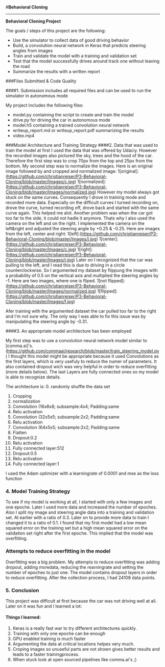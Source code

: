 #**Behavioral Cloning** 



---

**Behavioral Cloning Project**

The goals / steps of this project are the following:
* Use the simulator to collect data of good driving behavior
* Build, a convolution neural network in Keras that predicts steering angles from images
* Train and validate the model with a training and validation set
* Test that the model successfully drives around track one without leaving the road
* Summarize the results with a written report


[//]: # (Image References)

[image1]: ./examples/placeholder.png "Model Visualization"
[image2]: ./examples/placeholder.png "Grayscaling"
[image3]: ./examples/placeholder_small.png "Recovery Image"
[image4]: ./examples/placeholder_small.png "Recovery Image"
[image5]: ./examples/placeholder_small.png "Recovery Image"
[image6]: ./examples/placeholder_small.png "Normal Image"
[image7]: ./examples/placeholder_small.png "Flipped Image"


###Files Submitted & Code Quality

####1. Submission includes all required files and can be used to run the simulator in autonomous mode

My project includes the following files:
* model.py containing the script to create and train the model
* drive.py for driving the car in autonomous mode
* model.h5 containing a trained convolution neural network 
* writeup_report.md or writeup_report.pdf summarizing the results
* video.mp4


###Model Architecture and Training Strategy
####2. Data that was used to train the model
at first I used the data that was offered by Udaciy.
However the recorded images also pictured the sky, trees and the hood of the car. Therefore the first step was to crop 70px from the top and 25px from the bottom.
My second step was to normalize the images.
Here is an original image followed by and cropped and normalized image:
1[original]:(https://github.com/christianreiser/P3-Behavioral-Cloning/blob/master/Images/c.jpg)
1[normalized]:(https://github.com/christianreiser/P3-Behavioral-Cloning/blob/master/Images/normalized.jpg)
 However my model always got stuck on the same curves. Consequently I drove in training mode and recorded more data. Especially on the difficult curves I turned recording on, drove the curve, turned recording off, drove back and started with the same curve again. This helped me alot.
Another problem was when the car got too far to the side, it could not hadle it anymore. Thats why I also used the camera on the left and on the right. I implemented the camera on the left&right and adjusted the steering angle by +0.25 & -0.25. 
Here are images from the left, center and right:
1[left]:(https://github.com/christianreiser/P3-Behavioral-Cloning/blob/master/Images/l.jpg)
1[center]:(https://github.com/christianreiser/P3-Behavioral-Cloning/blob/master/Images/c.jpg)
1[right]:(https://github.com/christianreiser/P3-Behavioral-Cloning/blob/master/Images/r.jpg)
Later on I recognized that the car was pulling to the left, and I read this is due to driving in a circle counterclockwise. So I argumented my dataset by flippung the images with a probability of 0.5 on the vertical axis and multiplied the steering angles by -1.
Here are two images, where one is fliped.
1[not flipped]:(https://github.com/christianreiser/P3-Behavioral-Cloning/blob/master/Images/normalized.jpg)
1[flipped]:(https://github.com/christianreiser/P3-Behavioral-Cloning/blob/master/Images/f.jpg)

Afer training with the argumented dataset the car pulled too far to the right and I'm not sure why. The only way I was able to fix this issue was by manipulating the steering angle by -0.31.


####3. An appropriate model architecture has been employed

My first step was to use a convolution neural network model similar to  [comma.ai]'s.(https://github.com/commaai/research/blob/master/train_steering_model.py)
I thought this model might be appropriate because it used Convolutions as the first layers, which is very usefuly to reduce the numer of parameters.
It also contained dropout wich was very helpful in order to reduce overfitting (more details below).
The last Layers are fully connected ones so my model is able to recognize details.

The architecture is:
0. randomly shuffle the data set 
1. Cropping
2. normalization
3. Convolution (16x8x8; subsample:4x4; Padding:same
4. Relu activation
5. Convolution (32x5x5; subsample:2x2; Padding:same
6. Relu activation
7. Convolution (64x5x5; subsample:2x2; Padding:same
8. Flatten
9. Dropout:0.2
10. Relu activation
11. Fully connected layer:512
12. Dropout:0.5
13. Relu activation
14. Fully connected layer:1

I used the Adam optimizer with a learningrate of 0.0001 and mse as the loss function

### 4. Model Training Strategy


To see if my model is working at all, I started with only a few images and one epoche. 
Later I used more data and increased the number of epoches. Also I split my image and steering angle data into a training and validation set. At earlier with a ratio of 0.3. Later on to provide more data to train I changed it to a ratio of 0.1.
I found that my first model had a low mean squared error on the training set but a high mean squared error on the validation set right after the first epoche. This implied that the model was overfitting.

### Attempts to reduce overfitting in the model
Overfitting was a big problem. My attempts to reduce overfitting was adding dropout, adding moredata, reducing the rearningrate and setting the number of epoches to just one.
The model contains dropout layers in order to reduce overfitting. 
After the collection process, I had 24108 data points. 



### 5. Conclusion
This project was difficult at first because the car was not driving well at all. Later on it was fun and I learned a lot:

#### Things I learned:
1. Keras is a really fast war to try different architectures quickly.
2. Training with only one epoche can be enough
3. GPU enabled training is much faster
4. Argumenting the data at critical locations helpes very much.
5. Croping images so unuseful parts are not shown gives better results and leads to a faster trainingprocess.
6. When stuck look at open sourced pipelines like comma.ai's ;)


